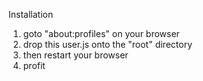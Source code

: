 Installation

1. goto "about:profiles" on your browser
2. drop this user.js onto the "root" directory
3. then restart your browser
4. profit
